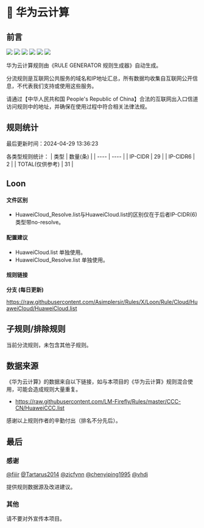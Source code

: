 # 🧸 华为云计算

## 前言

![](https://shields.io/badge/-移除重复规则-ff69b4) ![](https://shields.io/badge/-DOMAIN与DOMAIN--SUFFIX合并-green) ![](https://shields.io/badge/-DOMAIN--SUFFIX间合并-critical) ![](https://shields.io/badge/-DOMAIN与DOMAIN--KEYWORD合并-9cf) ![](https://shields.io/badge/-DOMAIN--SUFFIX与DOMAIN--KEYWORD合并-blue) ![](https://shields.io/badge/-IP--CIDR(6)合并-blueviolet) 

华为云计算规则由《RULE GENERATOR 规则生成器》自动生成。

分流规则是互联网公共服务的域名和IP地址汇总，所有数据均收集自互联网公开信息，不代表我们支持或使用这些服务。

请通过【中华人民共和国 People's Republic of China】合法的互联网出入口信道访问规则中的地址，并确保在使用过程中符合相关法律法规。

## 规则统计

最后更新时间：2024-04-29 13:36:23

各类型规则统计：
| 类型 | 数量(条)  | 
| ---- | ----  |
| IP-CIDR | 29  | 
| IP-CIDR6 | 2  | 
| TOTAL(仅供参考) | 31  | 


## Loon 

#### 文件区别
- HuaweiCloud_Resolve.list与HuaweiCloud.list的区别仅在于后者IP-CIDR(6)类型带no-resolve。

#### 配置建议
- HuaweiCloud.list 单独使用。
- HuaweiCloud_Resolve.list 单独使用。

#### 规则链接
**分支 (每日更新)**

https://raw.githubusercontent.com/Asimplersir/Rules/X/Loon/Rule/Cloud/HuaweiCloud/HuaweiCloud.list











## 子规则/排除规则


当前分流规则，未包含其他子规则。

## 数据来源

《华为云计算》的数据来自以下链接，如与本项目的《华为云计算》规则混合使用，可能会造成规则大量重复。

- https://raw.githubusercontent.com/LM-Firefly/Rules/master/CCC-CN/HuaweiCCC.list


感谢以上规则作者的辛勤付出（排名不分先后）。

## 最后

### 感谢

[@fiiir](https://github.com/fiiir) [@Tartarus2014](https://github.com/Tartarus2014) [@zjcfynn](https://github.com/zjcfynn) [@chenyiping1995](https://github.com/chenyiping1995) [@vhdj](https://github.com/vhdj)

提供规则数据源及改进建议。

### 其他

请不要对外宣传本项目。